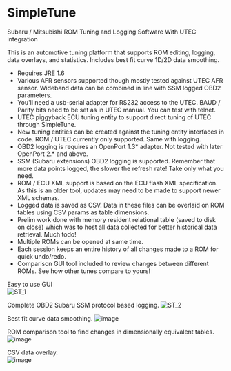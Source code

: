 # SimpleTune
Subaru / Mitsubishi ROM Tuning and Logging Software With UTEC integration 

This is an automotive tuning platform that supports ROM editing, logging, data overlays, and statistics. Includes best fit curve 1D/2D data smoothing.

* Requires JRE 1.6
* Various AFR sensors supported though mostly tested against UTEC AFR sensor. Wideband data can be combined in line with SSM logged OBD2 parameters.
* You'll need a usb-serial adapter for RS232 access to the UTEC. BAUD / Parity bits need to be set as in UTEC manual. You can test with telnet.
* UTEC piggyback ECU tuning entity to support direct tuning of UTEC through SimpleTune.
* New tuning entities can be created against the tuning entity interfaces in code. ROM / UTEC currently only supported. Same with logging.
* OBD2 logging is requires an OpenPort 1.3* adapter. Not tested with later OpenPort 2.* and above.
* SSM (Subaru extensions) OBD2 logging is supported. Remember that more data points logged, the slower the refresh rate! Take only what you need.
* ROM / ECU XML support is based on the ECU flash XML specification. As this is an older tool, updates may need to be made to support newer XML schemas.
* Logged data is saved as CSV. Data in these files can be overlaid on ROM tables using CSV params as table dimensions.
* Prelim work done with memory resident relational table (saved to disk on close) which was to host all data collected for better historical data retrieval. Much todo!
* Multiple ROMs can be opened at same time.
* Each session keeps an entire history of all changes made to a ROM for quick undo/redo.
* Comparison GUI tool included to review changes between different ROMs. See how other tunes compare to yours!


Easy to use GUI</br>
![ST_1](https://github.com/tgui9660/SimpleTune/assets/31426897/aa88e639-bcd4-4c42-be88-fec1286db4df)

Complete OBD2 Subaru SSM protocol based logging.
![ST_2](https://github.com/tgui9660/SimpleTune/assets/31426897/5aeae797-673c-4acb-9b5b-fbf346cf8123)

Best fit curve data smoothing.
![image](https://github.com/tgui9660/SimpleTune/assets/31426897/a8b26350-23e7-4891-8e12-ff6548d45903)

ROM comparison tool to find changes in dimensionally equivalent tables.
![image](https://github.com/tgui9660/SimpleTune/assets/31426897/c6046c2d-0b73-4c5f-a27c-4bdc37a058a4)

CSV data overlay.</br>
![image](https://github.com/tgui9660/SimpleTune/assets/31426897/57a47980-4557-4436-9fe2-02b445ce39cb)

